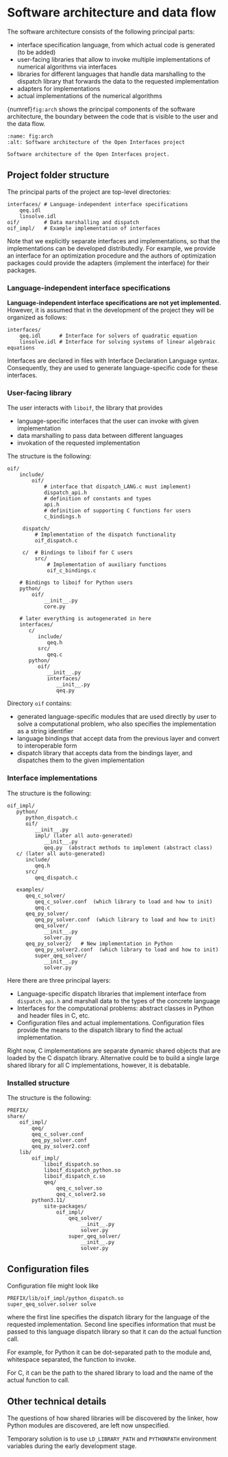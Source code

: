 # Software architecture and data flow

The software architecture consists of the following principal parts:

- interface specification language, from which actual code
  is generated (to be added)
- user-facing libraries that allow to invoke multiple implementations
  of numerical algorithms via interfaces
- libraries for different languages that handle data marshalling
  to the dispatch library that forwards the data to the requested
  implementation
- adapters for implementations
- actual implementations of the numerical algorithms

{numref}`fig:arch` shows the principal components of the software
architecture, the boundary between the code that is visible to the user
and the data flow.

```{figure} arch.png
:name: fig:arch
:alt: Software architecture of the Open Interfaces project

Software architecture of the Open Interfaces project.
```

## Project folder structure

The principal parts of the project are top-level directories:

```shell
interfaces/ # Language-independent interface specifications
    qeq.idl
    linsolve.idl
oif/        # Data marshalling and dispatch
oif_impl/   # Example implementation of interfaces
```

Note that we explicitly separate interfaces and implementations,
so that the implementations can be developed distributedly.
For example, we provide an interface for an optimization procedure
and the authors of optimization packages could provide the adapters
(implement the interface) for their packages.
### Language-independent interface specifications

**Language-independent interface specifications are not yet implemented.**
However, it is assumed that in the development of the project they will
be organized as follows:

```shell
interfaces/
    qeq.idl      # Interface for solvers of quadratic equation
    linsolve.idl # Interface for solving systems of linear algebraic equations
```

Interfaces are declared in files with Interface Declaration Language syntax.
Consequently, they are used to generate language-specific code
for these interfaces.

### User-facing library

The user interacts with `liboif`, the library that provides

- language-specific interfaces that the user can invoke with given
  implementation
- data marshalling to pass data between different languages
- invokation of the requested implementation

The structure is the following:

```shell
oif/
    include/
        oif/
            # interface that dispatch_LANG.c must implement)
            dispatch_api.h
            # definition of constants and types
            api.h
            # definition of supporting C functions for users
            c_bindings.h

     dispatch/
         # Implementation of the dispatch functionality
         oif_dispatch.c

     c/  # Bindings to liboif for C users
         src/
             # Implementation of auxiliary functions
             oif_c_bindings.c

    # Bindings to liboif for Python users
    python/
        oif/
            __init__.py
            core.py

    # later everything is autogenerated in here
    interfaces/
       c/
          include/
             qeq.h
          src/
             qeq.c
       python/
          oif/
             __init__.py
             interfaces/
                __init__.py
                qeq.py
```

Directory `oif` contains:

- generated language-specific modules that are used directly by user
  to solve a computational problem, who also specifies the implementation
  as a string identifier
- language bindings that accept data from the previous layer and convert
  to interoperable form
- dispatch library that accepts data from the bindings layer, and dispatches
  them to the given implementation

### Interface implementations

The structure is the following:

```shell
oif_impl/
   python/
      python_dispatch.c
      oif/
         __init__.py
         impl/ (later all auto-generated)
            __init__.py
            qeq.py  (abstract methods to implement (abstract class)
   c/ (later all auto-generated)
      include/
         qeq.h
      src/
         qeq_dispatch.c

   examples/
      qeq_c_solver/
         qeq_c_solver.conf  (which library to load and how to init)
         qeq.c
      qeq_py_solver/
         qeq_py_solver.conf  (which library to load and how to init)
         qeq_solver/
            __init__.py
            solver.py
      qeq_py_solver2/   # New implementation in Python
         qeq_py_solver2.conf  (which library to load and how to init)
         super_qeq_solver/
            __init__.py
            solver.py
```

Here there are three principal layers:

- Language-specific dispatch libraries that implement interface from
  `dispatch_api.h` and marshall data to the types of the concrete language
- Interfaces for the computational problems: abstract classes in Python
  and header files in C, etc.
- Configuration files and actual implementations. Configuration files
  provide the means to the dispatch library to find the actual implementation.

Right now, C implementations are separate dynamic shared objects that are
loaded by the C dispatch library.
Alternative could be to build a single large shared library for all C
implementations, however, it is debatable.

### Installed structure

The structure is the following:

```shell
PREFIX/
share/
    oif_impl/
        qeq/
        qeq_c_solver.conf
        qeq_py_solver.conf
        qeq_py_solver2.conf
    lib/
        oif_impl/
            liboif_dispatch.so
            liboif_dispatch_python.so
            liboif_dispatch_c.so
            qeq/
                qeq_c_solver.so
                qeq_c_solver2.so
        python3.11/
            site-packages/
                oif_impl/
                    qeq_solver/
                        __init__.py
                        solver.py
                    super_qeq_solver/
                        __init__.py
                        solver.py
```

## Configuration files
Configuration file might look like

```
PREFIX/lib/oif_impl/python_dispatch.so
super_qeq_solver.solver solve
```

where the first line specifies the dispatch library for the language
of the requested implementation.
Second line specifies information that must be passed to this language
dispatch library so that it can do the actual function call.

For example, for Python it can be dot-separated path to the module
and, whitespace separated, the function to invoke.

For C, it can be the path to the shared library to load and the name
of the actual function to call.

## Other technical details

The questions of how shared libraries will be discovered by the linker,
how Python modules are discovered, are left now unspecified.

Temporary solution is to use `LD_LIBRARY_PATH` and `PYTHONPATH` environment
variables during the early development stage.
